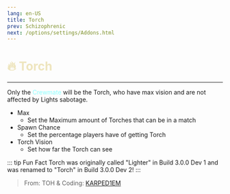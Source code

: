 ```yaml
---
lang: en-US
title: Torch
prev: Schizophrenic
next: /options/settings/Addons.html
---
```


# <font color=#eee5be>🔥 <b>Torch</b></font> <Badge text="Mixed" type="tip" vertical="middle"/>
---

Only the <font color=#8cffff>Crewmate</font> will be the Torch, who have max vision and are not affected by Lights sabotage.
* Max
  * Set the Maximum amount of Torches that can be in a match
* Spawn Chance
  * Set the percentage players have of getting Torch
* Torch Vision
  * Set how far the Torch can see

::: tip Fun Fact
Torch was originally called "Lighter" in Build 3.0.0 Dev 1 and was renamed to "Torch" in Build 3.0.0 Dev 2!
:::

> From: TOH & Coding: [KARPED1EM](https://github.com/KARPED1EM)